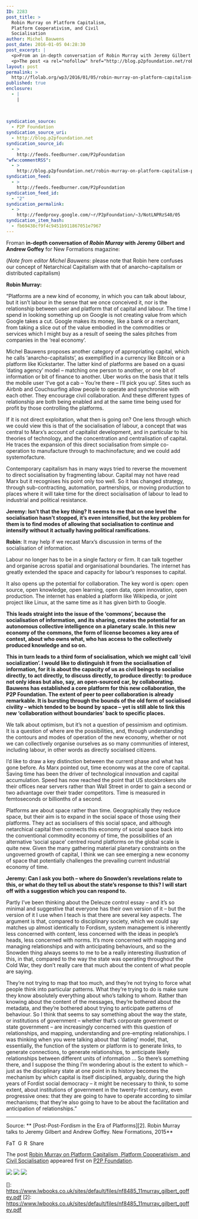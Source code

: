 ```yaml
---
ID: 2283
post_title: >
  Robin Murray on Platform Capitalism,
  Platform Cooperativism, and Civil
  Socialisation
author: Michel Bauwens
post_date: 2016-01-05 04:28:30
post_excerpt: |
  <p>From an in-depth conversation of Robin Murray with Jeremy Gilbert and Andrew Goffey for New Formations magazine: (Note from editor Michel Bauwens: please note that Robin here confuses our concept of Netarchical Capitalism with that of anarcho-capitalism or distributed capitalism) Robin Murray: &ldquo;Platforms are a new kind of economy, in which you can talk about [&hellip;]</p>
  <p>The post <a rel="nofollow" href="http://blog.p2pfoundation.net/robin-murray-on-platform-capitalism-platform-cooperativism-and-civil-socialisation/2016/01/05">Robin Murray on Platform Capitalism, Platform Cooperativism, and Civil Socialisation</a> appeared first on <a rel="nofollow" href="http://blog.p2pfoundation.net/">P2P Foundation</a>.</p>
layout: post
permalink: >
  http://flolab.org/wp3/2016/01/05/robin-murray-on-platform-capitalism-platform-cooperativism-and-civil-socialisation/
published: true
enclosure:
  - |
    |
        
        
        
syndication_source:
  - P2P Foundation
syndication_source_uri:
  - http://blog.p2pfoundation.net
syndication_source_id:
  - >
    http://feeds.feedburner.com/P2pFoundation
"wfw:commentRSS":
  - >
    http://blog.p2pfoundation.net/robin-murray-on-platform-capitalism-platform-cooperativism-and-civil-socialisation/2016/01/05/feed
syndication_feed:
  - >
    http://feeds.feedburner.com/P2pFoundation
syndication_feed_id:
  - "2"
syndication_permalink:
  - >
    http://feedproxy.google.com/~r/P2pFoundation/~3/NotLNPRzS40/05
syndication_item_hash:
  - fb69438cf9f4c9451b911867051e7967
---
```

Froman **in-depth conversation</a> of *Robin Murray* with Jeremy Gilbert and Andrew Goffey** for New Formations magazine:</p> 
(*Note from editor Michel Bauwens*: please note that Robin here confuses our concept of Netarchical Capitalism with that of anarcho-capitalism or distributed capitalism)

**Robin Murray:**

“Platforms are a new kind of economy, in which you can talk about labour, but it isn’t labour in the sense that we once conceived it, nor is the relationship between user and platform that of capital and labour. The time I spend in looking something up on Google is not creating value from which Google takes a cut. Google makes its money, like a bank or a merchant, from taking a slice out of the value embodied in the commodities or services which I might buy as a result of seeing the sales pitches from companies in the ‘real economy’.

Michel Bauwens proposes another category of appropriating capital, which he calls ‘anarcho-capitalists’, as exemplified in a currency like Bitcoin or a platform like Kickstarter. The latter kind of platforms are based on a quasi ‘dating agency’ model – matching one person to another, or one bit of information or bit of finance to another. Uber works on the basis that it tells the mobile user ‘I’ve got a cab – You’re there – I’ll pick you up’. Sites such as Airbnb and Couchsurfing allow people to operate and synchronise with each other. They encourage civil collaboration. And these different types of relationship are both being enabled and at the same time being used for profit by those controlling the platforms.

If it is not direct exploitation, what then is going on? One lens through which we could view this is that of the socialisation of labour, a concept that was central to Marx’s account of capitalist development, and in particular to his theories of technology, and the concentration and centralisation of capital. He traces the expansion of this direct socialisation from simple co-operation to manufacture through to machinofacture; and we could add systemofacture.

Contemporary capitalism has in many ways tried to reverse the movement to direct socialisation by fragmenting labour. Capital may not have read Marx but it recognises his point only too well. So it has changed strategy, through sub-contracting, automation, partnerships, or moving production to places where it will take time for the direct socialisation of labour to lead to industrial and political resistance.

**Jeremy: Isn’t that the key thing? It seems to me that on one level the socialisation hasn’t stopped, it’s even intensified, but the key problem for them is to find modes of allowing that socialisation to continue and intensify without it actually having political ramifications.**

**Robin**: It may help if we recast Marx’s discussion in terms of the socialisation of information. 

Labour no longer has to be in a single factory or firm. It can talk together and organise across spatial and organisational boundaries. The internet has greatly extended the space and capacity for labour’s responses to capital.

It also opens up the potential for collaboration. The key word is open: open source, open knowledge, open learning, open data, open innovation, open production. The internet has enabled a platform like Wikipedia, or joint project like Linux, at the same time as it has given birth to Google.

**This leads straight into the issue of the ‘commons’, because the socialisation of information, and its sharing, creates the potential for an autonomous collective intelligence on a planetary scale. In this new economy of the commons, the form of license becomes a key area of contest, about who owns what, who has access to the collectively produced knowledge and so on.**

**This in turn leads to a third form of socialisation, which we might call ‘civil socialization’. I would like to distinguish it from the socialisation of information, for it is about the capacity of us as civil beings to socialise directly, to act directly, to discuss directly, to produce directly: to produce not only ideas but also, say, an open-sourced car, by collaborating. Bauwens has established a core platform for this new collaboration, the P2P Foundation. The extent of peer to peer collaboration is already remarkable. It is bursting through the bounds of the old form of socialised civility – which tended to be bound by space – yet is still able to link this new ‘collaboration without boundaries’ back to specific places.**

We talk about optimism, but it’s not a question of pessimism and optimism. It is a question of where are the possibilities, and, through understanding the contours and modes of operation of the new economy, whether or not we can collectively organise ourselves as so many communities of interest, including labour, in other words as directly socialised citizens.

I’d like to draw a key distinction between the current phase and what has gone before. As Marx pointed out, time economy was at the core of capital. Saving time has been the driver of technological innovation and capital accumulation. Speed has now reached the point that US stockbrokers site their offices near servers rather than Wall Street in order to gain a second or two advantage over their trader competitors. Time is measured in femtoseconds or billionths of a second.

Platforms are about space rather than time. Geographically they reduce space, but their aim is to expand in the social space of those using their platforms. They act as socialisers of this social space, and although netarchical capital then connects this economy of social space back into the conventional commodity economy of time, the possibilities of an alternative ‘social space’ centred round platforms on the global scale is quite new. Given the many gathering material planetary constraints on the ungoverned growth of capital, I think we can see emerging a new economy of space that potentially challenges the prevailing current industrial economy of time.

**Jeremy: Can I ask you both – where do Snowden’s revelations relate to this, or what do they tell us about the state’s response to this? I will start off with a suggestion which you can respond to.**

Partly I’ve been thinking about the Deleuze control essay – and it’s so minimal and suggestive that everyone has their own version of it – but the version of it I use when I teach is that there are several key aspects. The argument is that, compared to disciplinary society, which we could say matches up almost identically to Fordism, system management is inherently less concerned with content, less concerned with the ideas in people’s heads, less concerned with norms. It’s more concerned with mapping and managing relationships and with anticipating behaviours, and so the Snowden thing always seems to me to be a really interesting illustration of this, in that, compared to the way the state was operating throughout the Cold War, they don’t really care that much about the content of what people are saying.

They’re not trying to map that too much, and they’re not trying to force what people think into particular patterns. What they’re trying to do is make sure they know absolutely everything about who’s talking to whom. Rather than knowing about the content of the messages, they’re bothered about the metadata, and they’re bothered about trying to anticipate patterns of behaviour. So I think that seems to say something about the way the state, or institutions of government – whether that’s corporate government or state government – are increasingly concerned with this question of relationships, and mapping, understanding and pre-empting relationships. I was thinking when you were talking about that ‘dating’ model, that, essentially, the function of the system or platform is to generate links, to generate connections, to generate relationships, to anticipate likely relationships between different units of information … So there’s something there, and I suppose the thing I’m wondering about is the extent to which – just as the disciplinary state at one point in its history becomes the mechanism by which capital is itself disciplined, arguably, during the high years of Fordist social democracy – it might be necessary to think, to some extent, about institutions of government in the twenty-first century, even progressive ones: that they are going to have to operate according to similar mechanisms; that they’re also going to have to be about the facilitation and anticipation of relationships.” 

******

Source: ** [Post-Post-Fordism in the Era of Platforms][2]. Robin Murray talks to Jeremy Gilbert and Andrew Goffey. New Formations, 2015**

<a class="a2a_button_facebook" href="http://www.addtoany.com/add_to/facebook?linkurl=http%3A%2F%2Fblog.p2pfoundation.net%2Frobin-murray-on-platform-capitalism-platform-cooperativism-and-civil-socialisation%2F2016%2F01%2F05&linkname=Robin%20Murray%20on%20Platform%20Capitalism%2C%20Platform%20Cooperativism%2C%20and%20Civil%20Socialisation" title="Facebook" rel="nofollow"><img src="http://blog.p2pfoundation.net/wp-content/plugins/add-to-any/icons/facebook.png" width="16" height="16" alt="Facebook" /></a><a class="a2a_button_twitter" href="http://www.addtoany.com/add_to/twitter?linkurl=http%3A%2F%2Fblog.p2pfoundation.net%2Frobin-murray-on-platform-capitalism-platform-cooperativism-and-civil-socialisation%2F2016%2F01%2F05&linkname=Robin%20Murray%20on%20Platform%20Capitalism%2C%20Platform%20Cooperativism%2C%20and%20Civil%20Socialisation" title="Twitter" rel="nofollow"><img src="http://blog.p2pfoundation.net/wp-content/plugins/add-to-any/icons/twitter.png" width="16" height="16" alt="Twitter" /></a><a class="a2a_button_google_plus" href="http://www.addtoany.com/add_to/google_plus?linkurl=http%3A%2F%2Fblog.p2pfoundation.net%2Frobin-murray-on-platform-capitalism-platform-cooperativism-and-civil-socialisation%2F2016%2F01%2F05&linkname=Robin%20Murray%20on%20Platform%20Capitalism%2C%20Platform%20Cooperativism%2C%20and%20Civil%20Socialisation" title="Google+" rel="nofollow"><img src="http://blog.p2pfoundation.net/wp-content/plugins/add-to-any/icons/google_plus.png" width="16" height="16" alt="Google+" /></a><a class="a2a_button_reddit" href="http://www.addtoany.com/add_to/reddit?linkurl=http%3A%2F%2Fblog.p2pfoundation.net%2Frobin-murray-on-platform-capitalism-platform-cooperativism-and-civil-socialisation%2F2016%2F01%2F05&linkname=Robin%20Murray%20on%20Platform%20Capitalism%2C%20Platform%20Cooperativism%2C%20and%20Civil%20Socialisation" title="Reddit" rel="nofollow"><img src="http://blog.p2pfoundation.net/wp-content/plugins/add-to-any/icons/reddit.png" width="16" height="16" alt="Reddit" /></a><a class="a2a_dd a2a_target addtoany_share_save" href="https://www.addtoany.com/share#url=http%3A%2F%2Fblog.p2pfoundation.net%2Frobin-murray-on-platform-capitalism-platform-cooperativism-and-civil-socialisation%2F2016%2F01%2F05&title=Robin%20Murray%20on%20Platform%20Capitalism%2C%20Platform%20Cooperativism%2C%20and%20Civil%20Socialisation" id="wpa2a_2"><img src="http://blog.p2pfoundation.net/wp-content/plugins/add-to-any/share_save_120_16.png" width="120" height="16" alt="Share" /></a>

The post <a rel="nofollow" href="http://blog.p2pfoundation.net/robin-murray-on-platform-capitalism-platform-cooperativism-and-civil-socialisation/2016/01/05">Robin Murray on Platform Capitalism, Platform Cooperativism, and Civil Socialisation</a> appeared first on <a rel="nofollow" href="http://blog.p2pfoundation.net/">P2P Foundation</a>.

<div class="feedflare">
  <a href="http://feeds.feedburner.com/~ff/P2pFoundation?a=NotLNPRzS40:oTK7HFyYYG4:7Q72WNTAKBA"><img src="http://feeds.feedburner.com/~ff/P2pFoundation?d=7Q72WNTAKBA" border="0" /></img></a> <a href="http://feeds.feedburner.com/~ff/P2pFoundation?a=NotLNPRzS40:oTK7HFyYYG4:D7DqB2pKExk"><img src="http://feeds.feedburner.com/~ff/P2pFoundation?i=NotLNPRzS40:oTK7HFyYYG4:D7DqB2pKExk" border="0" /></img></a> <a href="http://feeds.feedburner.com/~ff/P2pFoundation?a=NotLNPRzS40:oTK7HFyYYG4:2mJPEYqXBVI"><img src="http://feeds.feedburner.com/~ff/P2pFoundation?d=2mJPEYqXBVI" border="0" /></img></a> 
</div>

<img src="http://feeds.feedburner.com/~r/P2pFoundation/~4/NotLNPRzS40" height="1" width="1" alt="" />

 []: https://www.lwbooks.co.uk/sites/default/files/nf8485_11murray_gilbert_goffey.pdf
 [2]: https://www.lwbooks.co.uk/sites/default/files/nf8485_11murray_gilbert_goffey.pdf